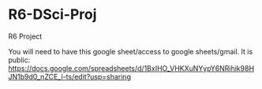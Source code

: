 # R6-DSci-Proj
R6 Project


You will need to have this google sheet/access to google sheets/gmail.
It is public:
https://docs.google.com/spreadsheets/d/1BxIHO_VHKXuNYypY6NRihik98HJN1b9d0_nZCE_l-ts/edit?usp=sharing
